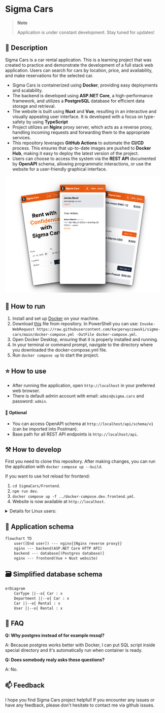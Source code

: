 # Sigma Cars

> **Note**
>
> Application is under constant development. Stay tuned for updates!

## 📝 Description

Sigma Cars is a car rental application. This is a learning
project that was created to practice and demonstrate the development of a full stack web application. Users can search
for cars by location, price, and availability, and make reservations for the selected car.

- Sigma Cars is containerized using **Docker**, providing easy deployments and scalability.
- The backend is developed using **ASP.NET Core**, a high-performance framework, and utilizes a **PostgreSQL** database for efficient data storage and retrieval.
- The website is built using **Nuxt** and **Vue**, resulting in an interactive and visually appealing user interface. It is developed with a focus on type-safety by using **TypeScript**
- Project utilizes an **Nginx** proxy server, which acts as a reverse proxy, handling incoming requests and forwarding them to the appropriate services.
- This repository leverages **GitHub Actions** to automate the **CI/CD** process. This ensures that up-to-date images are pushed to **Docker Hub**, making it easy to deploy the latest version of the project.
- Users can choose to access the system via the **REST API** documented by **OpenAPI** schema, allowing programmatic interactions, or use the website for a user-friendly graphical interface.

![Mockup](Assets/sigma-mockup.png)

## 🚀 How to run

1. Install and set up [Docker](https://www.docker.com/) on your machine.
2. Download [this](docker-compose.yml) file from repository. In PowerShell you can use: `Invoke-WebRequest https://raw.githubusercontent.com/kacperwyczawski/sigma-cars/main/docker-compose.yml -OutFile docker-compose.yml`.
3. Open Docker Desktop, ensuring that it is properly installed and running.
4. In your terminal or command prompt, navigate to the directory where you downloaded the docker-compose.yml file.
5. Run `docker compose up` to start the project.

## ⭐ How to use

- After running the application, open `http://localhost` in your preferred web browser.
- There is default admin account with email: `admin@sigma.cars` and password: `admin`.

#### 💭 Optional

- You can access OpenAPI schema at `http://localhost/api/schema/v1` (can be imported into Postman).
- Base path for all REST API endpoints is `http://localhost/api`.

## ⚒️ How to develop

First you need to clone this repository. After making changes, you can run the application with `docker compose up --build`.

If you want to use hot reload for frontend:

1. `cd SigmaCars/Frontend`.
2. `npm run dev`.
3. `docker compose up -f ../docker-compose.dev.frontend.yml`.
4. Website is now available at `http://localhost`.

<details>
    <summary>
        Details for Linux users:
    </summary>
        There may be some problems with proxy_pass from nginx to host machine.
        This stackoverflow answer may help: https://stackoverflow.com/questions/24319662/from-inside-of-a-docker-container-how-do-i-connect-to-the-localhost-of-the-mach/43541681#43541681
</details>

## 🔗 Application schema

```mermaid
flowchart TD
    user([End user]) --- nginx{{Nginx reverse proxy}}
    nginx --- backend(ASP.NET Core HTTP API)
    backend --- database[(Postgres database)]
    nginx --- frontend(Vue + Nuxt website)
```

## 🗃️ Simplified database schema

```mermaid
erDiagram
    CarType ||--o{ Car : x
    Department ||--o{ Car : x
    Car ||--o{ Rental : x
    User ||--o{ Rental : x
```

## 🤔 FAQ

**Q: Why postgres instead of for example mssql?**

A: Because postgres works better with Docker, I can put SQL script inside special directory and it's automatically run when container is ready.

**Q: Does somebody realy asks these questions?**

A: No.

## 📫 Feedback

I hope you find Sigma Cars project helpful! If you encounter any issues or have any feedback, please don't hesitate to
contact me via github issues.
